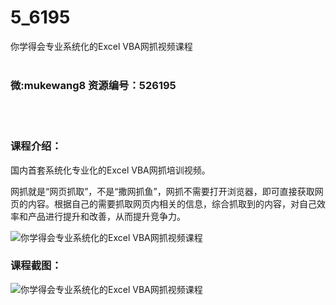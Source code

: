# 5_6195
你学得会专业系统化的Excel VBA网抓视频课程
<br/></br>
<h3>微:mukewang8 资源编号：526195</h3>
<br/></br>
<h3>课程介绍：</h3>
<p>国内首套系统化专业化的<a title="查看与 Excel VBA 相关的文章" target="_blank">Excel VBA</a>网抓培训视频。</p>
<p>网抓就是“网页抓取”，不是“撒网抓鱼”，网抓不需要打开浏览器，即可直接获取网页的内容。根据自己的需要抓取网页内相关的信息，综合抓取到的内容，对自己效率和产品进行提升和改善，从而提升竞争力。</p>
<p><img src="https://www.ko996.com/wp-content/uploads/img/2019/08/2-16-300x170.png" alt="你学得会专业系统化的Excel VBA网抓视频课程"></p>
<h3>课程截图：</h3>
<p><img src="https://www.ko996.com/wp-content/uploads/img/2019/08/1-19.png" alt="你学得会专业系统化的Excel VBA网抓视频课程"></p>
<p>&nbsp;</p>
